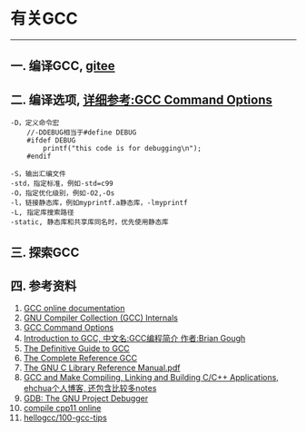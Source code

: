 # 有关GCC

---

## 一. 编译GCC, [gitee](https://gitee.com/mirrors/gcc)

## 二. 编译选项, [详细参考:GCC Command Options](https://gcc.gnu.org/onlinedocs/gcc/Invoking-GCC.html)
	-D，定义命令宏
		//-DDEBUG相当于#define DEBUG
		#ifdef DEBUG
			printf("this code is for debugging\n");
		#endif
	
	-S，输出汇编文件
	-std，指定标准，例如-std=c99
	-O，指定优化级别，例如-O2,-Os
	-l，链接静态库，例如myprintf.a静态库，-lmyprintf
	-L, 指定库搜索路径
	-static, 静态库和共享库同名时，优先使用静态库

## 三. 探索GCC

## 四. 参考资料
1. [GCC online documentation](https://gcc.gnu.org/onlinedocs/)
1. [GNU Compiler Collection (GCC) Internals](https://gcc.gnu.org/onlinedocs/gccint/)
1. [GCC Command Options](https://gcc.gnu.org/onlinedocs/gcc/Invoking-GCC.html)
1. [Introduction to GCC, 中文名:GCC编程简介 作者:Brian Gough](https://share.weiyun.com/GFn5XIaC)
1. [The Definitive Guide to GCC]()
1. [The Complete Reference GCC]()
1. [The GNU C Library Reference Manual.pdf](http://www.gnu.org/software/libc/manual/pdf/libc.pdf)
1. [GCC and Make Compiling, Linking and Building C/C++ Applications, ehchua个人博客, 还包含比较多notes](https://personal.ntu.edu.sg/ehchua/programming/cpp/gcc_make.html) 
1. [GDB: The GNU Project Debugger](https://sourceware.org/gdb/current/onlinedocs/)
1. [compile cpp11 online](https://www.tutorialspoint.com/compile_cpp11_online.php)
1. [hellogcc/100-gcc-tips](https://github.com/hellogcc/100-gcc-tips)